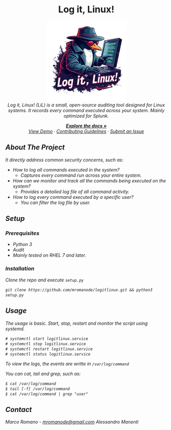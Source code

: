 <h1 align="center">Log it, Linux!</h1>

<p align="center">
  <img src="images/logo.png" alt="penguin-logo" width="250px" height="250px"/>
  <br>
  <em>Log it, Linux! (LiL) is a small, 
      open-source auditing tool designed for Linux systems.
      It records every command executed across your system.
      Mainly optimized for Splunk.
  <br>
</p>

<p align="center">
  <a href="docs"><strong>Explore the docs »</strong></a>
  <br>
  <a href="docs\ausearch.md">View Demo</a>
  ·
  <a href="CONTRIBUTING.md">Contributing Guidelines</a>
  ·
  <a href="https://github.com/mromanode/logitlinux/issues/">Submit an Issue</a>
</p>

## About The Project

It directly address common security concerns, such as:
- How to log all commands executed in the system? 
  - Captures every command run across your entire system.
- How can we monitor and track all the commands being executed on the system? 
  - Provides a detailed log file of all command activity.
- How to log every command executed by a specific user?
  - You can filter the log file by user.

## Setup

### Prerequisites
- Python 3
- Audit
- Mainly tested on RHEL 7 and later.

### Installation

Clone the repo and execute `setup.py`
```
git clone https://github.com/mromanode/logitlinux.git && python3 setup.py
```

## Usage

The usage is basic. Start, stop, restart and monitor the script using systemd.
```
# systemctl start logitlinux.service
# systemctl stop logitlinux.service
# systemctl restart logitlinux.service
# systemctl status logitlinux.service
```

To view the logs, the events are writte in `/var/log/command`

You can cat, tail and grep, such as:
```
$ cat /var/log/command
$ tail [-f] /var/log/command
$ cat /var/log/command | grep "user"
```

## Contact

Marco Romano - mromanode@gmail.com
Alessandro Manenti